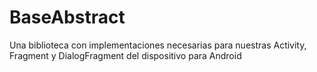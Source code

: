 # BaseAbstract
Una biblioteca con implementaciones necesarias para nuestras Activity, Fragment y DialogFragment del dispositivo para Android
